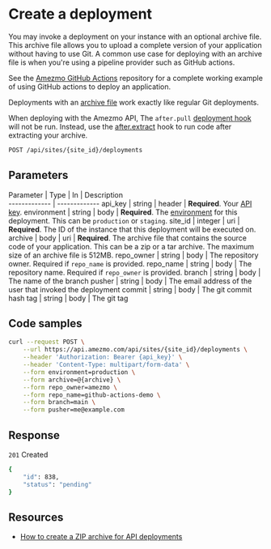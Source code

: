 # Create a deployment

You may invoke a deployment on your instance with an optional archive file. This archive file allows you to
upload a complete version of your application without having to use Git. A common use case for deploying with an archive file is when you're using a pipeline provider such as GitHub actions. 

See the [Amezmo GitHub Actions](https://github.com/amezmo/github-actions-demo) repository for a complete working example of using GitHub actions to deploy an application.

Deployments with an [archive file](/docs/how-to-guides/creating-zip-files-for-api-deployments) work exactly
like regular Git deployments.

When deploying with the Amezmo API, The `after.pull` 
[deployment hook](/docs/deployments/hooks) will not be run.
Instead, use the [after.extract](/docs/deployments/hooks/after-extract) hook to run code after extracting your archive. 

```bash
POST /api/sites/{site_id}/deployments
```

## Parameters

Parameter      |  Type | In | Description       
-------------  | ------------- 
api_key        | string  | header | **Required**. Your [API key](/docs/api/authentication).
environment    | string  | body | **Required**. The [environment](/docs/environments) for this deployment. This can be `production` or `staging`.
site_id        | integer | uri | **Required**. The ID of the instance that this deployment will be executed on.
archive        | body    | uri | **Required**. The archive file that contains the source code of your application. This can be a zip or a tar archive. The maximum size of an archive file is 512MB.
repo_owner     | string | body | The repository owner. Required if `repo_name` is provided.
repo_name      | string | body | The repository name. Required if `repo_owner` is provided.
branch         | string | body | The name of the branch
pusher         | string | body | The email address of the user that invoked the deployment
commit         | string | body | The git commit hash
tag            | string | body | The git tag


## Code samples

```bash
curl --request POST \
    --url https://api.amezmo.com/api/sites/{site_id}/deployments \
    --header 'Authorization: Bearer {api_key}' \
    --header 'Content-Type: multipart/form-data' \
    --form environment=production \
    --form archive=@{archive} \
    --form repo_owner=amezmo \
    --form repo_name=github-actions-demo \
    --form branch=main \
    --form pusher=me@example.com

```

## Response

`201` Created

```bash
{
    "id": 838,
    "status": "pending"
}
```

## Resources
- [How to create a ZIP archive for API deployments](/docs/how-to-guides/creating-zip-files-for-api-deployments)

